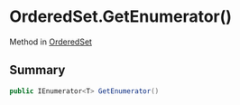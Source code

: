 # OrderedSet.GetEnumerator()

Method in [OrderedSet](/docs/api/csharp/yarn.compiler.upgrader.orderedset.md)

## Summary



```csharp
public IEnumerator<T> GetEnumerator()
```

